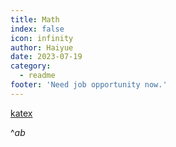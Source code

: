 ```yaml
---
title: Math
index: false
icon: infinity
author: Haiyue
date: 2023-07-19
category:
  - readme
footer: 'Need job opportunity now.'
---
```

[katex](https://katex.org/docs/supported.html)


$\^{ab}$